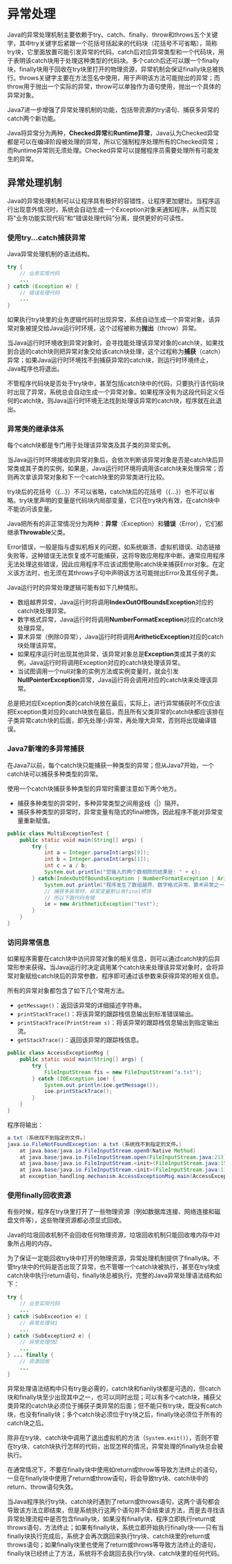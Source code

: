 # 异常处理

Java的异常处理机制主要依赖于try、catch、finally、throw和throws五个关键字，其中try关键字后紧跟一个花括号括起来的代码块（花括号不可省略），简称try块，它里面放置可能引发异常的代码。catch后对应异常类型和一个代码块，用于表明该catch块用于处理这种类型的代码块。多个catch后还可以跟一个finally块，finally块用于回收在try块里打开的物理资源，异常机制会保证finally块总被执行。throws关键字主要在方法签名中使用，用于声明该方法可能抛出的异常；而throw用于抛出一个实际的异常，throw可以单独作为语句使用，抛出一个具体的异常对象。

Java7进一步增强了异常处理机制的功能，包括带资源的try语句、捕获多异常的catch两个新功能。

Java将异常分为两种，**Checked异常**和**Runtime异常**，Java认为Checked异常都是可以在编译阶段被处理的异常，所以它强制程序处理所有的Checked异常；而Runtime异常则无须处理。Checked异常可以提醒程序员需要处理所有可能发生的异常。

## 异常处理机制

Java的异常处理机制可以让程序具有极好的容错性，让程序更加健壮。当程序运行出现意外情况时，系统会自动生成一个Exception对象来通知程序，从而实现将“业务功能实现代码”和“错误处理代码”分离，提供更好的可读性。

### 使用try...catch捕获异常

Java异常处理机制的语法结构。

```java
try {
    // 业务实现代码
    ...
} catch (Exception e) {
    // 错误处理代码
    ...
}
```

如果执行try块里的业务逻辑代码时出现异常，系统自动生成一个异常对象，该异常对象被提交给Java运行时环境，这个过程被称为**抛出**（throw）异常。

当Java运行时环境收到异常对象时，会寻找能处理该异常对象的catch块，如果找到合适的catch块则把异常对象交给该catch块处理，这个过程称为**捕获**（catch）异常；如果Java运行时环境找不到捕获异常的catch块，则运行时环境终止，Java程序也将退出。

不管程序代码块是否处于try块中，甚至包括catch块中的代码，只要执行该代码块时出现了异常，系统总会自动生成一个异常对象。如果程序没有为这段代码定义任何的catch块，则Java运行时环境无法找到处理该异常的catch块，程序就在此退出。

### 异常类的继承体系

每个catch块都是专门用于处理该异常类及其子类的异常实例。

当Java运行时环境接收到异常对象后，会依次判断该异常对象是否是catch块后异常类或其子类的实例，如果是，Java运行时环境将调用该catch块来处理异常；否则再次拿该异常对象和下一个catch块里的异常类进行比较。

try块后的花括号（{...}）不可以省略，catch块后的花括号（{...}）也不可以省略。try块里声明的变量是代码块内局部变量，它只在try块内有效，在catch块中不能访问该变量。

Java把所有的非正常情况分为两种：**异常**（Exception）和**错误**（Error），它们都继承**Throwable**父类。

Error错误，一般是指与虚拟机相关的问题，如系统崩溃、虚拟机错误、动态链接失败等，这种错误无法恢复或不可能捕获，这将导致应用程序中断。通常应用程序无法处理这些错误，因此应用程序不应该试图使用catch块来捕获Error对象。在定义该方法时，也无须在其throws子句中声明该方法可能抛出Error及其任何子类。

Java运行时的异常处理逻辑可能有如下几种情形。

- 数组越界异常，Java运行时将调用**IndexOutOfBoundsException**对应的catch块处理异常。
- 数字格式异常，Java运行时将调用**NumberFormatException**对应的catch块处理异常。
- 算术异常（例除0异常），Java运行时将调用**AritheticException**对应的catch块处理该异常。
- 如果程序运行时出现其他异常，该异常对象总是**Exception**类或其子类的实例，Java运行时将调用Exception对应的catch块处理该异常。
- 当试图调用一个null对象的实例方法或实例变量时，就会引发**NullPointerException**异常，Java运行将会调用对应的catch块来处理该异常。

总是把对应Exception类的catch块放在最后，实际上，进行异常捕获时不仅应该把Exception类对应的catch块放在最后，而且所有父类异常的catch块都应该排在子类异常catch块的后面，即先处理小异常，再处理大异常，否则将出现编译错误。

### Java7新增的多异常捕获

在Java7以前，每个catch块只能捕获一种类型的异常；但从Java7开始，一个catch块可以捕获多种类型的异常。

使用一个catch块捕获多种类型的异常时需要注意如下两个地方。

- 捕获多种类型的异常时，多种异常类型之间用竖线（|）隔开。
- 捕获多种类型的异常时，异常变量有隐式的final修饰，因此程序不能对异常变量重新赋值。

```java
public class MultiExceptionTest {
	public static void main(String[] args) {
		try {
			int a = Integer.parseInt(args[0]);
			int b = Integer.parseInt(args[1]);
			int c = a / b;
			System.out.println("您输入的两个数相除的结果是: " + c);
		} catch(IndexOutOfBoundsException | NumberFormatException | ArithmeticException ie) {
			System.out.println("程序发生了数组越界、数字格式异常、算术异常之一");
			// 捕获多异常时，异常变量默认有final修饰
			// 所以下面代码有错
			ie = new ArithmeticException("test");
		}
	}
}
```

### 访问异常信息

如果程序需要在catch块中访问异常对象的相关信息，则可以通过catch块的后异常形参来获得。当Java运行时决定调用某个catch块来处理该异常对象时，会将异常对象赋给catch块后的异常参数，程序即可通过该参数来获得异常的相关信息。

所有的异常对象都包含了如下几个常用方法。

- `getMessage()`：返回该异常的详细描述字符串。
- `printStackTrace()`：将该异常的跟踪栈信息输出到标准错误输出。
- `printStackTrace(PrintStream s)`：将该异常的跟踪栈信息输出到指定输出流。
- `getStackTrace()`：返回该异常的跟踪栈信息。

```java
public class AccessExceptionMsg {
	public static void main(String[] args) {
		try {
			FileInputStream fis = new FileInputStream("a.txt");
		} catch (IOException ioe) {
			System.out.println(ioe.getMessage());
			ioe.printStackTrace();
		}
	}
}
```

程序将输出：

```java
a.txt (系统找不到指定的文件。)
java.io.FileNotFoundException: a.txt (系统找不到指定的文件。)
	at java.base/java.io.FileInputStream.open0(Native Method)
	at java.base/java.io.FileInputStream.open(FileInputStream.java:213)
	at java.base/java.io.FileInputStream.<init>(FileInputStream.java:155)
	at java.base/java.io.FileInputStream.<init>(FileInputStream.java:110)
	at exception_handling.mechanism.AccessExceptionMsg.main(AccessExceptionMsg.java:10)
```

### 使用finally回收资源

有些时候，程序在try块里打开了一些物理资源（例如数据库连接、网络连接和磁盘文件等），这些物理资源都必须显式回收。

Java的垃圾回收机制不会回收任何物理资源，垃圾回收机制只能回收堆内存中对象所占用的内存。

为了保证一定能回收try块中打开的物理资源，异常处理机制提供了finally块。不管try块中的代码是否出现了异常，也不管哪一个catch块被执行，甚至在try块或catch块中执行return语句，finally块总被执行。完整的Java异常处理语法结构如下：

```java
try {
    // 业务实现代码
    ...
} catch (SubExceotion e) {
    // 异常处理块1
    ...
} catch (SubException2 e) {
    // 异常处理快2
    ...
} ... finally {
    // 资源回收
    ...
}
```

异常处理语法结构中只有try是必需的，catch块和fianlly块都是可选的，但catch块和finally块至少出现其中之一，也可以同时出现；可以有多个catch块，捕获父类异常的catch块必须位于捕获子类异常的后面；但不能只有try块，既没有catch块，也没有finally块；多个catch块必须位于try块之后，finally块必须位于所有的catch块之后。

除非在try块、catch块中调用了退出虚拟机的方法（`System.exit()`），否则不管在try块、catch块执行怎样的代码，出现怎样的情况，异常处理的finally块总会被执行。

在通常情况下，不要在finally块中使用如return或throw等导致方法终止的语句，一旦在finally块中使用了return或throw语句，将会导致try块、catch块中的return、throw语句失效。

当Java程序执行try块、catch块时遇到了return或throws语句，这两个语句都会导致该方法立即结束，但是系统执行这两个语句并不会结束该方法，而是去寻找该异常处理流程中是否包含finally块，如果没有finally块，程序立即执行return或throws语句，方法终止；如果有finally块，系统立即开始执行finally块——只有当finally块执行完成后，系统才会再次跳回来执行try块、catch块里的return或throws语句；如果finally块里也使用了return或throws等导致方法终止的语句，finally块已经终止了方法，系统将不会跳回去执行try块、catch块里的任何代码。

